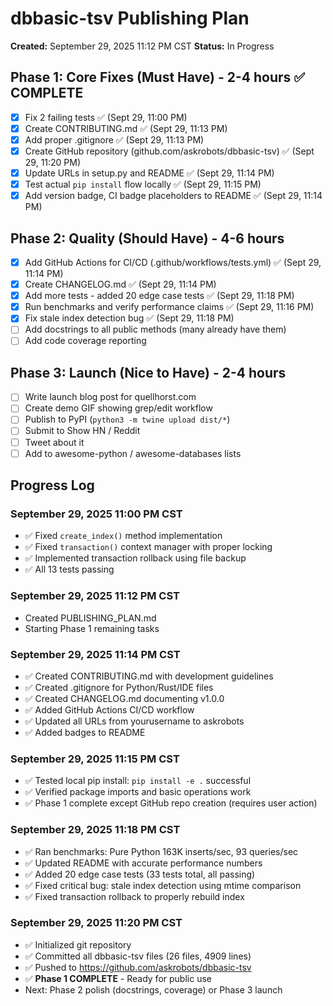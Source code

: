 # dbbasic-tsv Publishing Plan

**Created:** September 29, 2025 11:12 PM CST
**Status:** In Progress

## Phase 1: Core Fixes (Must Have) - 2-4 hours ✅ COMPLETE

- [x] Fix 2 failing tests ✅ (Sept 29, 11:00 PM)
- [x] Create CONTRIBUTING.md ✅ (Sept 29, 11:13 PM)
- [x] Add proper .gitignore ✅ (Sept 29, 11:13 PM)
- [x] Create GitHub repository (github.com/askrobots/dbbasic-tsv) ✅ (Sept 29, 11:20 PM)
- [x] Update URLs in setup.py and README ✅ (Sept 29, 11:14 PM)
- [x] Test actual `pip install` flow locally ✅ (Sept 29, 11:15 PM)
- [x] Add version badge, CI badge placeholders to README ✅ (Sept 29, 11:14 PM)

## Phase 2: Quality (Should Have) - 4-6 hours

- [x] Add GitHub Actions for CI/CD (.github/workflows/tests.yml) ✅ (Sept 29, 11:14 PM)
- [x] Create CHANGELOG.md ✅ (Sept 29, 11:14 PM)
- [x] Add more tests - added 20 edge case tests ✅ (Sept 29, 11:18 PM)
- [x] Run benchmarks and verify performance claims ✅ (Sept 29, 11:16 PM)
- [x] Fix stale index detection bug ✅ (Sept 29, 11:18 PM)
- [ ] Add docstrings to all public methods (many already have them)
- [ ] Add code coverage reporting

## Phase 3: Launch (Nice to Have) - 2-4 hours

- [ ] Write launch blog post for quellhorst.com
- [ ] Create demo GIF showing grep/edit workflow
- [ ] Publish to PyPI (`python3 -m twine upload dist/*`)
- [ ] Submit to Show HN / Reddit
- [ ] Tweet about it
- [ ] Add to awesome-python / awesome-databases lists

## Progress Log

### September 29, 2025 11:00 PM CST
- ✅ Fixed `create_index()` method implementation
- ✅ Fixed `transaction()` context manager with proper locking
- ✅ Implemented transaction rollback using file backup
- ✅ All 13 tests passing

### September 29, 2025 11:12 PM CST
- Created PUBLISHING_PLAN.md
- Starting Phase 1 remaining tasks

### September 29, 2025 11:14 PM CST
- ✅ Created CONTRIBUTING.md with development guidelines
- ✅ Created .gitignore for Python/Rust/IDE files
- ✅ Created CHANGELOG.md documenting v1.0.0
- ✅ Added GitHub Actions CI/CD workflow
- ✅ Updated all URLs from yourusername to askrobots
- ✅ Added badges to README

### September 29, 2025 11:15 PM CST
- ✅ Tested local pip install: `pip install -e .` successful
- ✅ Verified package imports and basic operations work
- ✅ Phase 1 complete except GitHub repo creation (requires user action)

### September 29, 2025 11:18 PM CST
- ✅ Ran benchmarks: Pure Python 163K inserts/sec, 93 queries/sec
- ✅ Updated README with accurate performance numbers
- ✅ Added 20 edge case tests (33 tests total, all passing)
- ✅ Fixed critical bug: stale index detection using mtime comparison
- ✅ Fixed transaction rollback to properly rebuild index

### September 29, 2025 11:20 PM CST
- ✅ Initialized git repository
- ✅ Committed all dbbasic-tsv files (26 files, 4909 lines)
- ✅ Pushed to https://github.com/askrobots/dbbasic-tsv
- ✅ **Phase 1 COMPLETE** - Ready for public use
- Next: Phase 2 polish (docstrings, coverage) or Phase 3 launch